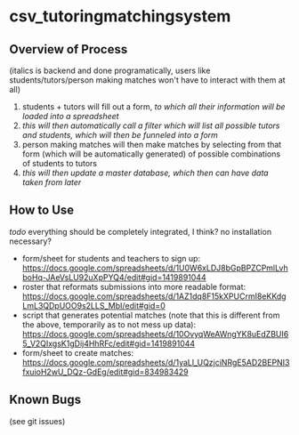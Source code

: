 # csv_tutoringmatchingsystem

## Overview of Process

(italics is backend and done programatically, users like students/tutors/person making matches won't have to interact with them at all)

1. students + tutors will fill out a form, *to which all their information will be loaded into a spreadsheet*
1. *this will then automatically call a filter which will list all possible tutors and students, which will then be funneled into a form*
1. person making matches will then make matches by selecting from that form (which will be automatically generated) of possible combinations of students to tutors
1. *this will then update a master database, which then can have data taken from later*

## How to Use

*todo*  everything should be completely integrated, I think? no installation necessary?

* form/sheet for students and teachers to sign up: <https://docs.google.com/spreadsheets/d/1U0W6xLDJ8bGpBPZCPmlLvhboHq-JAeVsLU92uXpPYQ4/edit#gid=1419891044>
* roster that reformats submissions into more readable format: <https://docs.google.com/spreadsheets/d/1AZ1dq8F15kXPUCrmI8eKKdgLmL3QDpUOO9s2LLS_MbI/edit#gid=0>
* script that generates potential matches (note that this is different from the above, temporarily as to not mess up data): <https://docs.google.com/spreadsheets/d/10OvyqWeAWngYK8uEdZBUI65_V2QIxgsK1gDij4HhRFc/edit#gid=1419891044>
* form/sheet to create matches: <https://docs.google.com/spreadsheets/d/1yaLl_UQzjciNRgE5AD2BEPNI3fxuioH2wU_DQz-GdEg/edit#gid=834983429>

## Known Bugs

(see git issues)
